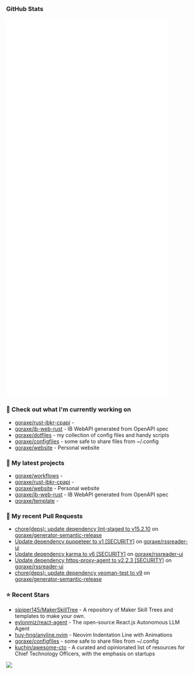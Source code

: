 
### GitHub Stats

<p align="left"><img src="https://raw.githubusercontent.com/goraxe/goraxe/main/github-metrics.svg" /></p>

### 👷 Check out what I'm currently working on

- [goraxe/rust-ibkr-cpapi](https://github.com/goraxe/rust-ibkr-cpapi) - 
- [goraxe/ib-web-rust](https://github.com/goraxe/ib-web-rust) - IB WebAPI generated from OpenAPI spec
- [goraxe/dotfiles](https://github.com/goraxe/dotfiles) - my collection of config files and handy scripts
- [goraxe/configfiles](https://github.com/goraxe/configfiles) - some safe to share files from ~/.config 
- [goraxe/website](https://github.com/goraxe/website) - Personal website
### 🌱 My latest projects

- [goraxe/workflows](https://github.com/goraxe/workflows) - 
- [goraxe/rust-ibkr-cpapi](https://github.com/goraxe/rust-ibkr-cpapi) - 
- [goraxe/website](https://github.com/goraxe/website) - Personal website
- [goraxe/ib-web-rust](https://github.com/goraxe/ib-web-rust) - IB WebAPI generated from OpenAPI spec
- [goraxe/template](https://github.com/goraxe/template) - 
### 🔨 My recent Pull Requests

- [chore(deps): update dependency lint-staged to v15.2.10](https://github.com/goraxe/generator-semantic-release/pull/153) on [goraxe/generator-semantic-release](https://github.com/goraxe/generator-semantic-release)
- [Update dependency puppeteer to v1 [SECURITY]](https://github.com/goraxe/rssreader-ui/pull/18) on [goraxe/rssreader-ui](https://github.com/goraxe/rssreader-ui)
- [Update dependency karma to v6 [SECURITY]](https://github.com/goraxe/rssreader-ui/pull/17) on [goraxe/rssreader-ui](https://github.com/goraxe/rssreader-ui)
- [Update dependency https-proxy-agent to v2.2.3 [SECURITY]](https://github.com/goraxe/rssreader-ui/pull/16) on [goraxe/rssreader-ui](https://github.com/goraxe/rssreader-ui)
- [chore(deps): update dependency yeoman-test to v9](https://github.com/goraxe/generator-semantic-release/pull/152) on [goraxe/generator-semantic-release](https://github.com/goraxe/generator-semantic-release)
### ⭐ Recent Stars

- [sjpiper145/MakerSkillTree](https://github.com/sjpiper145/MakerSkillTree) - A repository of Maker Skill Trees and templates to make your own.  
- [eylonmiz/react-agent](https://github.com/eylonmiz/react-agent) - The open-source React.js Autonomous LLM Agent
- [huy-hng/anyline.nvim](https://github.com/huy-hng/anyline.nvim) - Neovim Indentation Line with Animations
- [goraxe/configfiles](https://github.com/goraxe/configfiles) - some safe to share files from ~/.config 
- [kuchin/awesome-cto](https://github.com/kuchin/awesome-cto) - A curated and opinionated list of resources for Chief Technology Officers, with the emphasis on startups

![](https://komarev.com/ghpvc/?username=goraxe)
